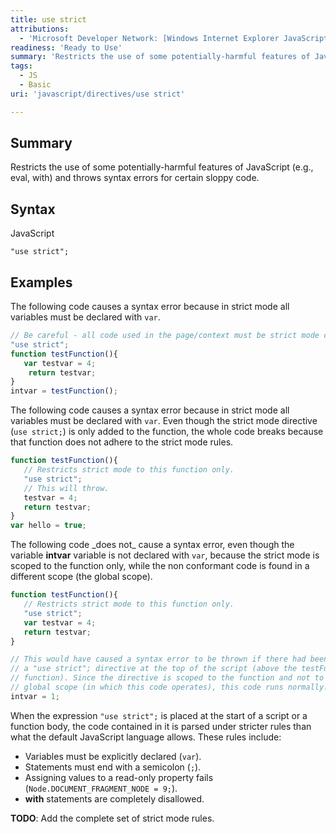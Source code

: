```yaml
---
title: use strict
attributions:
  - 'Microsoft Developer Network: [Windows Internet Explorer JavaScript reference Article](http://msdn.microsoft.com/en-us/library/ie/yek4tbz0%28v=vs.94%29.aspx)'
readiness: 'Ready to Use'
summary: 'Restricts the use of some potentially-harmful features of JavaScript (e.g., eval, with) and throws syntax errors for certain sloppy code.'
tags:
  - JS
  - Basic
uri: 'javascript/directives/use strict'

---
```

## Summary

Restricts the use of some potentially-harmful features of JavaScript (e.g., eval, with) and throws syntax errors for certain sloppy code.

## Syntax

<span class="language">JavaScript</span>

    "use strict";

## Examples

The following code causes a syntax error because in strict mode all variables must be declared with `var`.

``` js
// Be careful - all code used in the page/context must be strict mode conformant.
"use strict";
function testFunction(){
   var testvar = 4;
    return testvar;
}
intvar = testFunction();
```

The following code causes a syntax error because in strict mode all variables must be declared with `var`. Even though the strict mode directive (`use strict;`) is only added to the function, the whole code breaks because that function does not adhere to the strict mode rules.

``` js
function testFunction(){
   // Restricts strict mode to this function only.
   "use strict";
   // This will throw.
   testvar = 4;
   return testvar;
}
var hello = true;
```

The following code \_does not\_ cause a syntax error, even though the variable **intvar** variable is not declared with `var`, because the strict mode is scoped to the function only, while the non conformant code is found in a different scope (the global scope).

``` js
function testFunction(){
   // Restricts strict mode to this function only.
   "use strict";
   var testvar = 4;
   return testvar;
}

// This would have caused a syntax error to be thrown if there had been
// a "use strict"; directive at the top of the script (above the testFunction
// function). Since the directive is scoped to the function and not to the
// global scope (in which this code operates), this code runs normally.
intvar = 1;
```

When the expression `"use strict";` is placed at the start of a script or a function body, the code contained in it is parsed under stricter rules than what the default JavaScript language allows. These rules include:

-   Variables must be explicitly declared (`var`).
-   Statements must end with a semicolon (`;`).
-   Assigning values to a read-only property fails (`Node.DOCUMENT_FRAGMENT_NODE = 9;`).
-   **with** statements are completely disallowed.

**TODO**: Add the complete set of strict mode rules.

